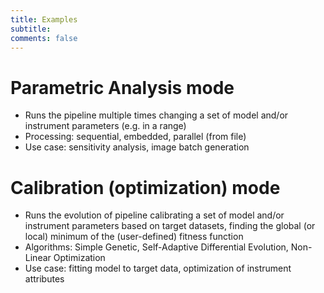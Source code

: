 ```yaml
---
title: Examples
subtitle: 
comments: false
---
```


# Parametric Analysis mode

- Runs the pipeline multiple times changing a set of model and/or instrument parameters (e.g. in a range)
- Processing: sequential, embedded, parallel (from file)
- Use case: sensitivity analysis, image batch generation

# Calibration (optimization) mode

- Runs the evolution of pipeline calibrating a set of model and/or instrument parameters based on target datasets, finding the global (or local) minimum of the (user-defined) fitness function
- Algorithms: Simple Genetic, Self-Adaptive Differential Evolution, Non-Linear Optimization
- Use case: fitting model to target data, optimization of instrument attributes


